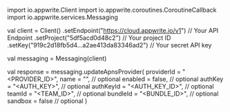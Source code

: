 import io.appwrite.Client
import io.appwrite.coroutines.CoroutineCallback
import io.appwrite.services.Messaging

val client = Client()
    .setEndpoint("https://cloud.appwrite.io/v1") // Your API Endpoint
    .setProject("5df5acd0d48c2") // Your project ID
    .setKey("919c2d18fb5d4...a2ae413da83346ad2") // Your secret API key

val messaging = Messaging(client)

val response = messaging.updateApnsProvider(
    providerId = "<PROVIDER_ID>",
    name = "<NAME>", // optional
    enabled = false, // optional
    authKey = "<AUTH_KEY>", // optional
    authKeyId = "<AUTH_KEY_ID>", // optional
    teamId = "<TEAM_ID>", // optional
    bundleId = "<BUNDLE_ID>", // optional
    sandbox = false // optional
)

